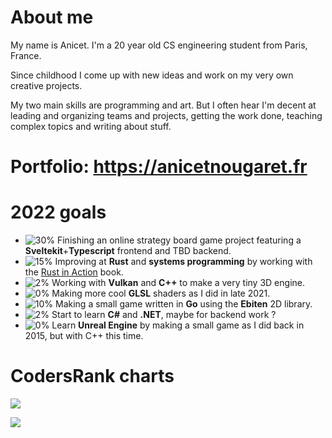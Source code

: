 # About me

My name is Anicet. I'm a 20 year old CS engineering student from Paris, France.

Since childhood I come up with new ideas and work on my very own creative projects.

My two main skills are programming and art. But I often hear I'm decent at leading and organizing teams and projects,
getting the work done, teaching complex topics and writing about stuff.

# Portfolio: https://anicetnougaret.fr

# 2022 goals

- ![30%](https://progress-bar.dev/30) Finishing an online strategy board game project featuring a **Sveltekit**+**Typescript** frontend and TBD backend.
- ![15%](https://progress-bar.dev/15) Improving at **Rust** and **systems programming** by working with the [Rust in Action](https://www.manning.com/books/rust-in-action) book.
- ![2%](https://progress-bar.dev/2) Working with **Vulkan** and **C++** to make a very tiny 3D engine.
- ![0%](https://progress-bar.dev/0) Making more cool **GLSL** shaders as I did in late 2021.
- ![10%](https://progress-bar.dev/10) Making a small game written in **Go** using the **Ebiten** 2D library.
- ![2%](https://progress-bar.dev/2) Start to learn **C#** and **.NET**, maybe for backend work ?
- ![0%](https://progress-bar.dev/0) Learn **Unreal Engine** by making a small game as I did back in 2015, but with C++ this time.

# CodersRank charts

<img
  src="https://cr-skills-chart-widget.azurewebsites.net/api/api?username=anicetngrt&skills=JavaScript,TypeScript,Rust,HTML,CSS,C%2B%2B,C,Java,Elixir,Svelte&width=640"
/>

<img
  src="https://cr-ss-service.azurewebsites.net/api/ScreenShot?widget=summary&username=anicetngrt&badges=0&show-avatar=false&style=--border-radius:0px;&width=640&branding=false"
/>

